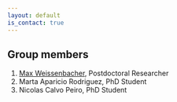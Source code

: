 ```yaml
---
layout: default
is_contact: true
---
```


## Group members

1. [Max Weissenbacher](https://www.imperial.ac.uk/people/m.weissenbacher), Postdoctoral Researcher
2. Marta Aparicio Rodriguez, PhD Student
3. Nicolas Calvo Peiro, PhD Student
